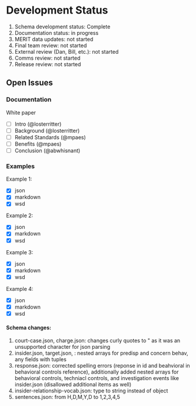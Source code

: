 # Development Status

1. Schema development status: Complete
2. Documentation status: in progress
3. MERIT data updates: not started
4. Final team review: not started
5. External review (Dan, Bill, etc.): not started
6. Comms review: not started
7. Release review: not started


## Open Issues

### Documentation

White paper
- [ ] Intro (@losterritter)
- [ ] Background (@losterritter)
- [ ] Related Standards (@mpaes)
- [ ] Benefits (@mpaes)
- [ ] Conclusion (@abwhisnant)

### Examples

Example 1:
- [X] json
- [X] markdown
- [X] wsd

Example 2:
- [X] json
- [X] markdown
- [X] wsd

Example 3:
- [X] json
- [X] markdown
- [X] wsd

Example 4:
- [X] json
- [X] markdown
- [X] wsd

#### Schema changes:
1. court-case.json, charge.json: changes curly quotes to \" as it was an unsupported character for json parsing
2. insider.json, target.json, : nested arrays for predisp and concern behav, any fields with tuples
3. response.json: corrected spelling errors (reponse in id and beahvioral in behavioral controls reference), additionally added nested arrays for behavioral controls, techniacl controls, and investigation events like insider.json (disallowed additional items as well)
4. insider-relationship-vocab.json: type to string instead of object
5. sentences.json: from H,D,M,Y,D to 1,2,3,4,5
